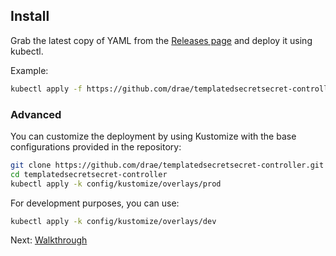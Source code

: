 ## Install

Grab the latest copy of YAML from the [Releases page](https://github.com/drae/templatedsecret-controller/releases) and deploy it using kubectl.

Example:

```bash
kubectl apply -f https://github.com/drae/templatedsecretsecret-controller/releases/latest/dowtemplatedsecretplatedsecret-controller.yaml
```

### Advanced

You can customize the deployment by using Kustomize with the base configurations provided in the repository:

```bash
git clone https://github.com/drae/templatedsecretsecret-controller.git
cd templatedsecretsecret-controller
kubectl apply -k config/kustomize/overlays/prod
```

For development purposes, you can use:

```bash
kubectl apply -k config/kustomize/overlays/dev
```

Next: [Walkthrough](walkthrough.md)
